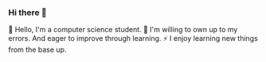 ### Hi there 👋
🔭 Hello, I'm a computer science student.
🌱 I'm willing to own up to my errors. And eager to improve through learning.
⚡ I enjoy learning new things from the base up.
<!--
**Krittiya28/Krittiya28** is a ✨ _special_ ✨ repository because its `README.md` (this file) appears on your GitHub profile.

Here are some ideas to get you started:

- 🔭 I’m currently working on ...
- 🌱 I’m currently learning ...
- 👯 I’m looking to collaborate on ...
- 🤔 I’m looking for help with ...
- 💬 Ask me about ...
- 📫 How to reach me: ...
- 😄 Pronouns: ...
- ⚡ Fun fact: ...
-->
